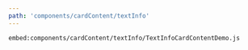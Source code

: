 ```yaml
---
path: 'components/cardContent/textInfo'
---
```


`embed:components/cardContent/textInfo/TextInfoCardContentDemo.js`
